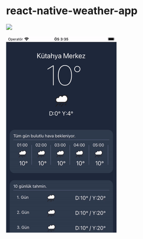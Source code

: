 # react-native-weather-app

![](htttps://raw.githubusercontent.com/erdodo2/react-native-weather-app/main/assets/image/gif.gif)

<img src="https://raw.githubusercontent.com/erdodo2/react-native-weather-app/main/assets/image/gif.gif" style="width:300px"/>
